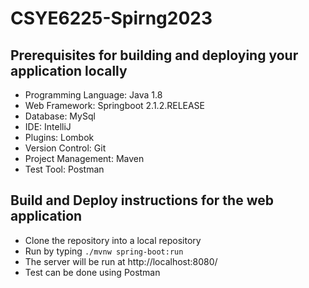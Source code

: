 # CSYE6225-Spirng2023

## Prerequisites for building and deploying your application locally
* Programming Language: Java 1.8
* Web Framework: Springboot 2.1.2.RELEASE
* Database: MySql
* IDE: IntelliJ
* Plugins: Lombok
* Version Control: Git
* Project Management: Maven
* Test Tool: Postman

## Build and Deploy instructions for the web application
* Clone the repository into a local repository
* Run by typing `./mvnw spring-boot:run`
* The server will be run at http://localhost:8080/
* Test can be done using Postman
